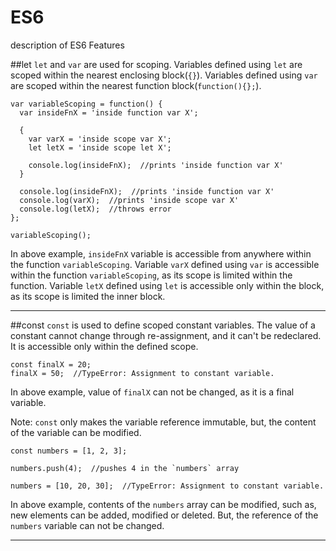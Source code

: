 # ES6
description of ES6 Features

##let
`let` and `var` are used for scoping.
Variables defined using `let` are scoped within the nearest enclosing block(`{}`).
Variables defined using `var` are scoped within the nearest function block(`function(){};`).

```
var variableScoping = function() {
  var insideFnX = 'inside function var X';

  {
    var varX = 'inside scope var X';
    let letX = 'inside scope let X';

    console.log(insideFnX);  //prints 'inside function var X'
  }

  console.log(insideFnX);  //prints 'inside function var X'
  console.log(varX);  //prints 'inside scope var X'
  console.log(letX);  //throws error
};

variableScoping();
```

In above example, 
`insideFnX` variable is accessible from anywhere within the function `variableScoping`.
Variable `varX` defined using `var` is accessible within the function `variableScoping`, as its scope is limited within the function.
Variable `letX` defined using `let` is accessible only within the block, as its scope is limited the inner block.

----

##const
`const` is used to define scoped constant variables.
The value of a constant cannot change through re-assignment, and it can't be redeclared.
It is accessible only within the defined scope.

```
const finalX = 20;
finalX = 50;  //TypeError: Assignment to constant variable.
```
In above example,
value of `finalX` can not be changed, as it is a final variable.

Note: `const` only makes the variable reference immutable, but, the content of the variable can be modified.

```
const numbers = [1, 2, 3];

numbers.push(4);  //pushes 4 in the `numbers` array

numbers = [10, 20, 30];  //TypeError: Assignment to constant variable.
```

In above example,
contents of the `numbers` array can be modified, such as, new elements can be added, modified or deleted.
But, the reference of the `numbers` variable can not be changed.

---